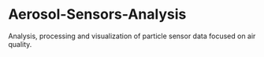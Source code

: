 # Aerosol-Sensors-Analysis
Analysis, processing and visualization of particle sensor data focused on air quality.
